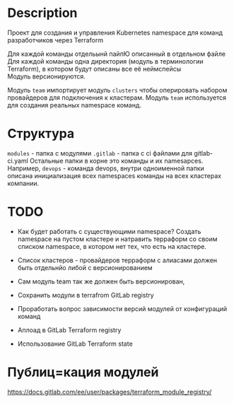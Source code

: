 # Description
Проект для создания и управления Kubernetes namespace для команд разработчиков через Terraform

Для каждой команды отдельынй пайпЮ описанный в отдельном файле \
Для каждой команды одна директория (модуль в терминологии Terraform), в котором будут описаны все её неймспейсы \
Модуль версионируются.

Модуль `team` импортирует модуль `clusters` чтобы оперировать набором провайдеров для подключения к кластерам.
Модуль `team` используется для создания реальных namespace команд.

# Структура
`modules` - папка с модулями
`.gitlab` - папка с ci файлами для gitlab-ci.yaml
Остальные папки в корне это команды и их namesapces.
Например, `devops` - команда devops, внутри одноименной папки описана инициализация всех namespaces команды на всех кластерах компании.

# TODO
- Как будет работать с существующими namespace? 
  Создать namespace на пустом кластере и натравить терраформ со своим списком namespace, в котором нет тех, что есть на кластере.

- Список кластеров - провайдеров терраформ с алиасами должен быть отдельнйо либой с версионированием
- Сам модуль team так же должен быть версионирован, 
- Сохранить модули в terrafrom GitLab registry
- Проработать вопрос зависимости версий модулей от конфигураций команд
- Аплоад в GitLab Terraform registry
- Использование GitLab Terraform state

# Публиц=кация модулей
https://docs.gitlab.com/ee/user/packages/terraform_module_registry/
